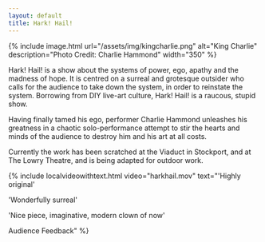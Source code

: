 ```yaml
---
layout: default
title: Hark! Hail!
---
```


{% include image.html url="/assets/img/kingcharlie.png" alt="King Charlie" description="Photo Credit: Charlie Hammond" width="350" %}

<div class="text-block" markdown="1">
Hark! Hail! is a show about the systems of power, ego, apathy and the madness of hope. It is centred on a surreal and grotesque outsider who calls for the audience to take down the system, in order to reinstate the system. Borrowing from DIY live-art culture, Hark! Hail! is a raucous, stupid show.

Having finally tamed his ego, performer Charlie Hammond unleashes his greatness in a chaotic solo-performance attempt to stir the hearts and minds of the audience to destroy him and his art at all costs.

Currently the work has been scratched at the Viaduct in Stockport, and at The Lowry Theatre, and is being adapted for outdoor work.

</div>

{% include localvideowithtext.html video="harkhail.mov" text="'Highly original'

'Wonderfully surreal'

'Nice piece, imaginative, modern clown of now'

Audience Feedback" %}
